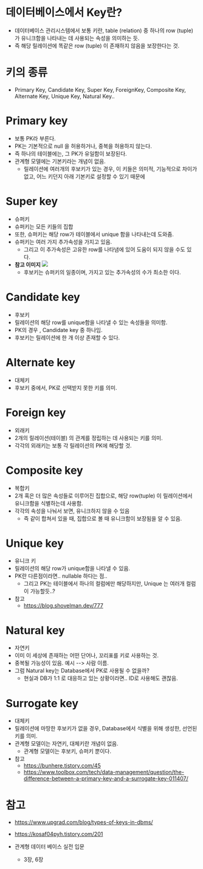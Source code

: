 # 데이터베이스에서 Key란?
- 데이터베이스 관리시스템에서 보통 키란, table (relation) 중 하나의 row (tuple) 가 유니크함을 나타내는 데 사용되는 속성을 의미하는 듯.
- 즉 해당 릴레이션에 똑같은 row (tuple) 이 존재하지 않음을 보장한다는 것.

# 키의 종류
- Primary Key, Candidate Key, Super Key, ForeignKey, Composite Key, Alternate Key, Unique Key, Natural Key..

# Primary key
- 보통 PK라 부른다.
- PK는 기본적으로 null 을 허용하거나, 중복을 허용하지 않는다.
- 즉 하나의 테이블에는, 그 PK가 유일함이 보장된다.
- 관계형 모델에는 기본키라는 개념이 없음.
    - 릴레이션에 여러개의 후보키가 있는 경우, 이 키들은 의미적, 기능적으로 차이가 없고, 어느 키던지 아래 기본키로 설정할 수 있기 때문에

# Super key
- 슈퍼키
- 슈퍼키는 모든 키들의 집합
- 또한, 슈퍼키는 해당 row가 테이블에서 unique 함을 나타내는데 도와줌.
- 슈퍼키는 여러 가지 추가속성을 가지고 있음.
    - 그리고 이 추가속성은 고유한 row를 나타냄에 있어 도움이 되지 않을 수도 있다.
- **참고 이미지**
![](https://img1.daumcdn.net/thumb/R1280x0/?scode=mtistory2&fname=https%3A%2F%2Fblog.kakaocdn.net%2Fdn%2F74FZR%2FbtqClyMJ0sx%2Fay7x7W2V3cWukTMoyYHp51%2Fimg.png)
    - 후보키는 슈퍼키의 일종이며, 가지고 있는 추가속성의 수가 최소한 이다.

# Candidate key
- 후보키
- 릴레이션의 해당 row를 unique함을 나타낼 수 있는 속성들을 의미함.
- PK의 경우 , Candidate key 중 하나임.
- 후보키는 릴레이션에 한 개 이상 존재할 수 있다.

# Alternate key
- 대체키
- 후보키 중에서, PK로 선택받지 못한 키를 의미.


# Foreign key
- 외래키
- 2개의 릴레이션(테이블) 의 관계를 정립하는 데 사용되는 키를 의미.
- 각각의 외래키는 보통 각 릴레이션의 PK에 해당할 것.

# Composite key
- 복합키
- 2개 혹은 더 많은 속성들로 이루어진 집합으로, 해당 row(tuple) 이 릴레이션에서 유니크함을 식별하는데 사용함.
- 각각의 속성을 나눠서 보면, 유니크하지 않을 수 있음 
    - 즉 같이 합쳐서 있을 때, 집합으로 볼 때 유니크함이 보장됨을 알 수 있음.

# Unique key
- 유니크 키
- 릴레이션의 해당 row가 unique함을 나타낼 수 있음.
- PK란 다른점이라면.. nullable 하다는 점..
    - 그리고 PK는 테이블에서 하나의 컬럼에만 해당하지만, Unique 는 여러개 컬럼이 가능할듯..?
- 참고
    - https://blog.shovelman.dev/777

# Natural key
- 자연키
- 이미 이 세상에 존재하는 어떤 단어나, 꼬리표를 키로 사용하는 것.
- 중복될 가능성이 있음. 예시 --> 사람 이름.
- 그럼 Natural key는 Database에서 PK로 사용될 수 없을까?
    - 현실과 DB가 1:1 로 대응하고 있는 상황이라면.. ID로 사용해도 괜찮음.

# Surrogate key
- 대체키
- 릴레이션에 마땅한 후보키가 없을 경우, Database에서 식별을 위해 생성한, 선언된 키를 의미.
- 관계형 모델이는 자연키, 대체키란 개념이 없음.
    - 관계형 모델이는 후보키, 슈퍼키 뿐이다.
- 참고
  - https://bunhere.tistory.com/45
  - https://www.toolbox.com/tech/data-management/question/the-difference-between-a-primary-key-and-a-surrogate-key-011407/

# 참고
- https://www.upgrad.com/blog/types-of-keys-in-dbms/
- https://kosaf04pyh.tistory.com/201

- 관계형 데이터 베이스 실전 입문
    - 3장, 6장 
